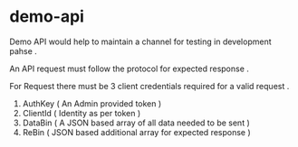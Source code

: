 # demo-api

Demo API would help to maintain a channel for testing in development pahse .

An API request must follow the protocol for expected response .

For Request there must be 3 client credentials required for a valid request .
1. AuthKey ( An Admin provided token )
2. ClientId ( Identity as per token )
3. DataBin ( A JSON based array of all data needed to be sent )
4. ReBin ( JSON based additional array for expected response ) 
